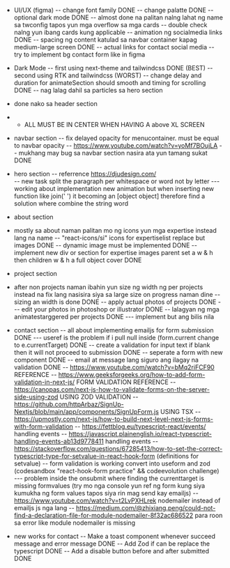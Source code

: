 - UI/UX (figma)
  -- change font family DONE
  -- change palatte DONE
  -- optional dark mode DONE
  -- almost done na palitan nalng lahat ng name sa twconfig tapos yun mga overflow sa mga cards
  -- double check nalng yun ibang cards kung applicable
  -- animation ng socialmedia links DONE
  -- spacing ng content katulad sa navbar container kapag medium-large screen DONE
  -- actual links for contact social media
  -- try to implement bg contact form like in figma
- Dark Mode
  -- first using next-theme and tailwindcss DONE (BEST)
  -- second using RTK and tailwindcss (WORST)
  -- change delay and duration for animateSection should smooth and timing for scrolling DONE
  -- nag lalag dahil sa particles sa hero section

- done nako sa header section
- - ALL MUST BE IN CENTER WHEN HAVING A above XL SCREEN
- navbar section
  -- fix delayed opacity for menucontainer. must be equal to navbar opacity
  -- https://www.youtube.com/watch?v=yoMf7BOujLA
  -- mukhang may bug sa navbar section nasira ata yun tamang sukat DONE

- hero section
  -- referrence https://djudesign.com/  
  -- new task split the paragraph per whitespace or word not by letter
  --- working about implementation new animation but when inserting new function like join(' ') it becoming an [object object] therefore find a solution where combine the string word

- about section
- mostly sa about naman palitan mo ng icons yun mga expertise instead lang na name
  -- "react-icons/si" icons for expertiselist replace but images DONE
  -- dynamic image must be implemented DONE
  -- implement new div or section for expertise images parent set a w & h then children w & h a full object cover DONE

- project section
- after non projects naman ibahin yun size ng width ng per projects instead na fix lang nasisira siya sa large size on progress naman dine
  -- sizing an width is done DONE
  -- apply actual photos of projects DONE
  --- edit your photos in photoshop or illustrator DONE
  -- lalagyan ng mga animatestarggered per projects DONE
  --- implement but ang bilis nila

- contact section
  -- all about implementing emailjs for form submission DONE
  --- useref is the problem if i pull null inside (form.current change to e.currentTarget) DONE
  -- create a validation for input text if blank then it will not proceed to submission DONE
  -- seperate a form with new component DONE
  -- email at message lang siguro ang ilagay na validation DONE
  -- https://www.youtube.com/watch?v=bMq2riFCF90 REFERENCE
  -- https://www.geeksforgeeks.org/how-to-add-form-validation-in-next-js/ FORM VALIDATION REFERENCE
  -- https://canopas.com/next-js-how-to-validate-forms-on-the-server-side-using-zod USING ZOD VALIDATION
  -- https://github.com/httpArbaz/SignUp-Nextjs/blob/main/app/components/SignUpForm.js USING TSX
  -- https://upmostly.com/next-js/how-to-build-next-level-next-js-forms-with-form-validation
  -- https://fettblog.eu/typescript-react/events/ handling events
  -- https://javascript.plainenglish.io/react-typescript-handling-events-ab13d9778411 handling events
  -- https://stackoverflow.com/questions/67285413/how-to-set-the-correct-typescript-type-for-setvalue-in-react-hook-form (definitions for setvalue)
  -- form validation is working convert into useform and zod (codesandbox "react-hook-form practice" && codeevolution challenge)
  --- problem inside the onsubmit where finding the currenttarget is missing formvalues (try mo nga console yun ref ng form kung siya kumukha ng form values tapos siya rin mag send kay emailjs)
  -- https://www.youtube.com/watch?v=t2LvPXHLrek nodemailer instead of emailjs js nga lang
  -- https://medium.com/@zhixiang.peng/could-not-find-a-declaration-file-for-module-nodemailer-8f32ac686522 para roon sa error like module nodemailer is missing

- new works for contact
  -- Make a toast component whenever succeed message and error message DONE
  -- Add Zod if can be replace the typescript DONE
  -- Add a disable button before and after submitted DONE
